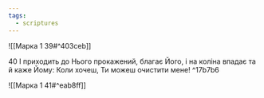 ```yaml
---
tags:
  - scriptures
---
```


![[Марка 1 39#^403ceb]]

40 І приходить до Нього прокажений, благає Його, і на коліна впадає та й каже Йому: Коли хочеш, Ти можеш очистити мене! ^17b7b6

![[Марка 1 41#^eab8ff]]